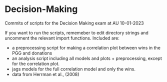 # Decision-Making
Commits of scripts for the Decision Making exam at AU 10-01-2023

If you want to run the scripts, rememeber to edit directory strings and uncomment the relevant import functions.
Included are: 
- a preprocessing script for making a correlation plot between wins in the PGG and donations
- an analysis script including all models and plots + preprocessing, except for the correlation plot.
- jags models for the full correlation model and only the wins.
- data from Herrman et al., (2008)
